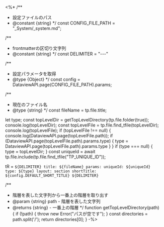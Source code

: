 <%*
/**
 * 設定ファイルのパス
 * @constant {string}
 */
const CONFIG_FILE_PATH = "_System/_system.md";

/**
 * frontmatterの区切り文字列
 * @constant {string}
 */
const DELIMITER = "---"

/**
 * 設定パラメータを取得
 * @type {Object}
 */
const config = DataviewAPI.page(CONFIG_FILE_PATH).params;

/**
 * 現在のファイル名
 * @type {string}
 */
const fileName = tp.file.title;

let type;
const topLevelDir = getTopLevelDirectory(tp.file.folder(true));
console.log(topLevelDir);
const topLevelFile = tp.file.find_tfile(topLevelDir);
console.log(topLevelFile);
if (topLevelFile !== null) {
	console.log(DataviewAPI.page(topLevelFile.path));
	if (DataviewAPI.page(topLevelFile.path).params.type) {
		type = DataviewAPI.page(topLevelFile.path).params.type
	}
}
if (type === null) {
	type = topLevelDir;
}
const uniqueId = await tp.file.include(tp.file.find_tfile("TP_UNIQUE_ID"));

tR = `${DELIMITER}
title: ${fileName}
params:
  uniqueId: ${uniqueId}
  type: ${type}
  layout: section
  shortTitle: ${config.DEFAULT_SHORT_TITLE}
${DELIMITER}
`

/**
 * 階層を表した文字列から一番上の階層を取り出す
 * @param {string} path - 階層を表した文字列
 * @returns {string} - 一番上の階層
 */
function getTopLevelDirectory(path) {
    if (!path) {
        throw new Error("パスが空です");
    }
    const directories = path.split('/');
    return directories[0];
}
-%>